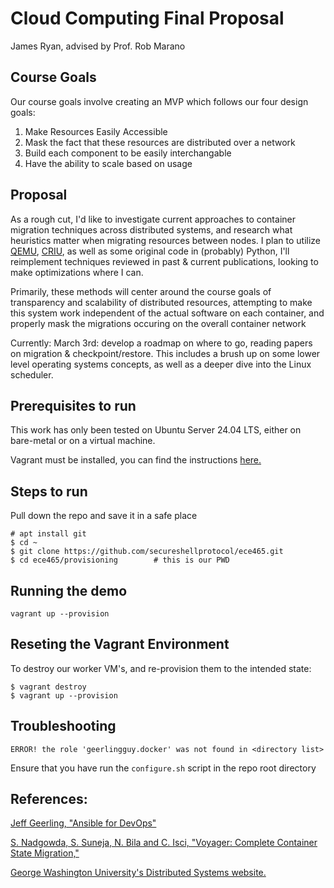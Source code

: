 # Cloud Computing Final Proposal
James Ryan, advised by Prof. Rob Marano

## Course Goals

Our course goals involve creating an MVP which follows our four design goals:

1. Make Resources Easily Accessible
2. Mask the fact that these resources are distributed over a network
3. Build each component to be easily interchangable
4. Have the ability to scale based on usage

## Proposal

As a rough cut, 
I'd like to investigate current approaches to container migration techniques 
across distributed systems, and research what heuristics matter when migrating
resources between nodes. I plan to utilize [QEMU](https://www.qemu.org/), [CRIU](https://criu.org/Main_Page),
as well as some original code in (probably) Python, I'll reimplement techniques
 reviewed in past & current publications, looking to make optimizations where I
 can.

Primarily, these methods will center around the course goals of transparency 
and scalability of distributed resources, attempting to make this system work 
independent of the actual software on each container, and properly mask the 
migrations occuring on the overall container network

Currently:
March 3rd: develop a roadmap on where to go, reading papers on migration & 
checkpoint/restore. This includes a brush up on some lower level operating 
systems concepts, as well as a deeper dive into the Linux scheduler.

## Prerequisites to run

This work has only been tested on Ubuntu Server 24.04 LTS, either on bare-metal
or on a virtual machine.

Vagrant must be installed, you can find the instructions
[here.](https://developer.hashicorp.com/vagrant/install)

## Steps to run

Pull down the repo and save it in a safe place
```
# apt install git
$ cd ~
$ git clone https://github.com/secureshellprotocol/ece465.git
$ cd ece465/provisioning        # this is our PWD
```

## Running the demo

`vagrant up --provision`

## Reseting the Vagrant Environment

To destroy our worker VM's, and re-provision them to the intended state:
```
$ vagrant destroy
$ vagrant up --provision
```


## Troubleshooting

```
ERROR! the role 'geerlingguy.docker' was not found in <directory list>
```

Ensure that you have run the `configure.sh` script in the repo root directory

## References:

[Jeff Geerling, "Ansible for DevOps"](https://www.ansiblefordevops.com/)

[S. Nadgowda, S. Suneja, N. Bila and C. Isci, "Voyager: Complete Container State
Migration,"](https://ieeexplore.ieee.org/abstract/document/7980161)

[George Washington University's Distributed Systems website.](https://gwdistsys20.github.io/project/#milestone-1-select-a-topic)


